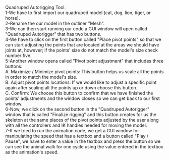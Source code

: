 Quadruped Autorigging Tool:<br>
1-We have to first import our quadruped model (cat, dog, lion, tiger, or horse).<br>
2-Rename the our model in the outliner "Mesh".<br>
3-We can then start running our code a GUI window will open called "Quadruped Autorigger" that has two buttons.<br>
4-We have to click on the first button called "Place pivot points" so that we can start adjusting the points that are located at the areas we should have joints at, however; if the points' size do not match the model's size check number five. <br>
5-Another window opens called "Pivot point adjustment" that includes three buttons:<br>
  A. Maximize / Minimize pivot points: This button helps us scale all the points in order to match the model's size.<br>
  B. Adjust pivot points locations: If we would like to adjust a specific point again after scaling all the points up or down choose this button.<br>
  C. Confirm: We choose this button to confirm that we have finished the points' adjustments and the window closes so we can get back to our first window.<br>
6-Now, we click on the second button in the "Quadruped Autorigger" window that is called "Finalize rigging" and this button creates for us the skeleton at the same places of the pivot points adjusted by the user along with all the controllers and IK handles needed for moving the model.<br>
7-If we tried to run the animation code, we get a GUI window for manipulating the speed that has a textbox and a button called "Play / Pause", we have to enter a value in the textbox and press the button so we can see the animal walk for one cycle using the value entered in the textbox as the animation's speed. <br>
